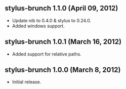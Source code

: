## stylus-brunch 1.1.0 (April 09, 2012)
* Update nib to 0.4.0 & stylus to 0.24.0.
* Added windows support.

## stylus-brunch 1.0.1 (March 16, 2012)
* Added support for relative paths.

## stylus-brunch 1.0.0 (March 8, 2012)
* Initial release.
